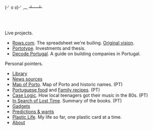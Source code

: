 <br/>

(╯ಠ ಠ)╯︵ ┻━┻

<br/>
<br/>

Live projects.

- [Rows.com](https://rows.com). The spreadsheet we're builing. [Original vision](docs/2014-12-21-one-cell-to-rule-them-all.md).
- [Portotype](https://portotype.com). Investments and thesis.
- [Decode Portugal](https://decodeportugal.com). A guide on building companies in Portugal.

Personal pointers.

- [Library](library/library.html)
- [News sources](about/news-sources.md)
- [Map of Porto](/porto/). Map of Porto and historic names. (PT)
- [Portuguese food](/portuguese-food/) and [Family recipes](/family-recipes/). (PT)
- [Case Logic](/music/caselogic.md). How local teenagers got their music in the 80s. (PT)
- [In Search of Lost Time](/library/marcel-proust-in-search-of-lost-time.md). Summary of the books. (PT)
- [Gadgets](docs/crush-index.html)
- [Predictions & wants](docs/predictions-and-wants.md)
- [Plastic Life](https://plasticlife.puter.site/). My life so far, one plastic card at a time.
- [About](about/about.md)

